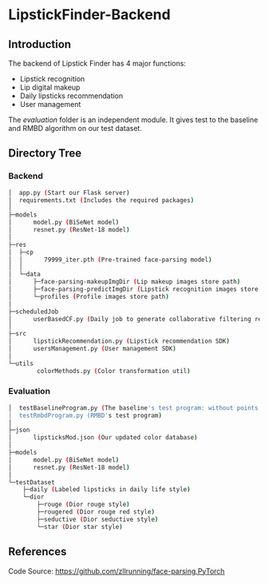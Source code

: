 # LipstickFinder-Backend
## Introduction
The backend of Lipstick Finder has 4 major functions:

*	Lipstick recognition
*	Lip digital makeup
*	Daily lipsticks recommendation
*	User management

The *evaluation*  folder is an independent module. It gives test to the baseline and RMBD algorithm on our test dataset.
## Directory Tree
### Backend
``` bash
│  app.py (Start our Flask server)
│  requirements.txt (Includes the required packages)
│  
├─models
│      model.py (BiSeNet model)
│      resnet.py (ResNet-18 model)
│      
├─res
│  ├─cp
│  │      79999_iter.pth (Pre-trained face-parsing model)
│  │      
│  └─data
│      ├─face-parsing-makeupImgDir (Lip makeup images store path)
│      ├─face-parsing-predictImgDir (Lipstick recognition images store path)
│      └─profiles (Profile images store path)
│              
├─scheduledJob
│      userBasedCF.py (Daily job to generate collaborative filtering result)
│      
├─src
│      lipstickRecommendation.py (Lipstick recommendation SDK)
│      usersManagement.py (User management SDK)
│      
└─utils
        colorMethods.py (Color transformation util)
```

### Evaluation
``` bash
│  testBaselineProgram.py (The baseline's test program: without points removement)
│  testRmbdProgram.py (RMBD's test program)
│  
├─json
│      lipsticksMod.json (Our updated color database)
│      
├─models
│      model.py (BiSeNet model)
│      resnet.py (ResNet-18 model)
│      
└─testDataset
    ├─daily (Labeled lipsticks in daily life style)
    └─dior
        ├─rouge (Dior rouge style)
        ├─rougered (Dior rouge red style)
        ├─seductive (Dior seductive style)
        └─star (Dior star style)
```
## References
Code Source: https://github.com/zllrunning/face-parsing.PyTorch
